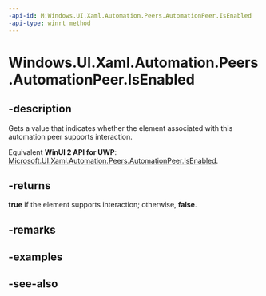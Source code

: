 ```yaml
---
-api-id: M:Windows.UI.Xaml.Automation.Peers.AutomationPeer.IsEnabled
-api-type: winrt method
---
```


<!-- Method syntax
public bool IsEnabled()
-->

# Windows.UI.Xaml.Automation.Peers.AutomationPeer.IsEnabled

## -description
Gets a value that indicates whether the element associated with this automation peer supports interaction.

Equivalent **WinUI 2 API for UWP**: [Microsoft.UI.Xaml.Automation.Peers.AutomationPeer.IsEnabled](/windows/winui/api/microsoft.ui.xaml.automation.peers.automationpeer.isenabled).

## -returns
**true** if the element supports interaction; otherwise, **false**.

## -remarks

## -examples

## -see-also
